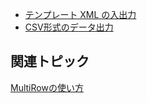 * [テンプレート XML の入出力](gcdocsite__documentlink?toc-item-id=a70b3f06-e3a5-48dd-ba78-28e744d78cfb)
* [CSV形式のデータ出力](gcdocsite__documentlink?toc-item-id=05678c69-4150-43f6-bdb4-7596570ebebe)

## 関連トピック

[MultiRowの使い方](gcdocsite__documentlink?toc-item-id=1a43c0f3-3afa-4eaf-bbfe-74fe65202e0b)
